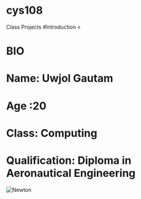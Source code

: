 # cys108
Class Projects
#Introduction
<<!DOCTYPE html>
<html>
<head>
	<title>My Introducation </title>
</head>
<body>
<h1>BIO</h1>
<h1>Name: Uwjol Gautam</h1>
<h1>Age :20 </h1>
<h1>Class: Computing</h1>   
<h1>Qualification: Diploma in Aeronautical Engineering</h1>
<img src="https://www.google.com/search?q=image+of+newton&rlz=1C1AVNE_enNP719NP719&tbm=isch&source=iu&ictx=1&fir=aw8ei4PwhnJxBM%253A%252C5pjgNnU0EN5iRM%252C_&usg=AI4_-kRyDFVbVzxVgVOGQXCOlHuzDirL6A&sa=X&ved=2ahUKEwiA952x6_bfAhWDdH0KHS3GB7IQ9QEwA3oECAIQCg#imgrc=WTbOouqXZM8YzM:"alt="Newton">


</body>
</html> 

